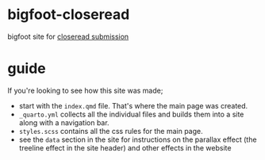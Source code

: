 # bigfoot-closeread
bigfoot site for [closeread submission](https://posit.co/blog/closeread-prize-announcement/)

# guide

If you're looking to see how this site was made;

- start with the `index.qmd` file. That's where the main page was created. 
- `_quarto.yml` collects all the individual files and builds them into a site along with a navigation bar.
- `styles.scss` contains all the css rules for the main page.
- see the `data` section in the site for instructions on the parallax effect (the treeline effect in the site header) and other effects in the website
